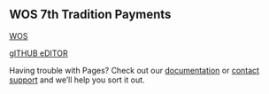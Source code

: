 ## WOS 7th Tradition Payments
 [WOS](https://form.jotform.com/211286843478061)




[gITHUB eDITOR](https://github.com/matauranz/WOS_7th/edit/gh-pages/index.md)



Having trouble with Pages? Check out our [documentation](https://docs.github.com/categories/github-pages-basics/) or [contact support](https://support.github.com/contact) and we’ll help you sort it out.
